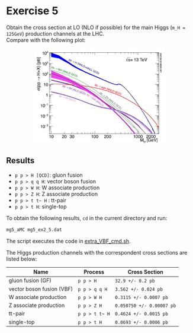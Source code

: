 # Exercise 5

Obtain the cross section at LO (NLO if possible) for the main Higgs
(`m_H = 125GeV`) production channels at the LHC.  
Compare with the following plot:

<div style="text-align:center">
<img src="H_production.png" alt="Higgs production at LHC" width=70%/>
</div>

## Results



- `p p > H [QCD]`: gluon fusion
- `p p > q q H`: vector boson fusion
- `p p > W H`: W associate production
- `p p > Z H`: Z associate production
- `p p > t t~ H` : tt-pair
- `p p > t H`: single-top

To obtain the following results, `cd` in the current directory and run:

```bash
mg5_aMC mg5_ex2_5.dat
```

The script executes the code in [extra_VBF_cmd.sh](extra_VBF_cmd.sh).

The Higgs production channels with the correspondent cross sections are listed
below:

<center>

| Name | Process | Cross Section |
| --- | --- | --- |
| gluon fusion (GF) | `p p > H` | `32.9 +/- 0.2 pb` |
| vector boson fusion (VBF) | `p p > q q H` | `3.562 +/- 0.024 pb` |
| W associate production | `p p > W H` | `0.3115 +/- 0.0007 pb` |
| Z associate production | `p p > Z H` | `0.050750 +/- 0.00007 pb` |
| tt-pair | `p p > t t~ H` | `0.4624 +/- 0.0015 pb` |
| single-top | `p p > t H` | `0.0693 +/- 0.0006 pb` |

</center>